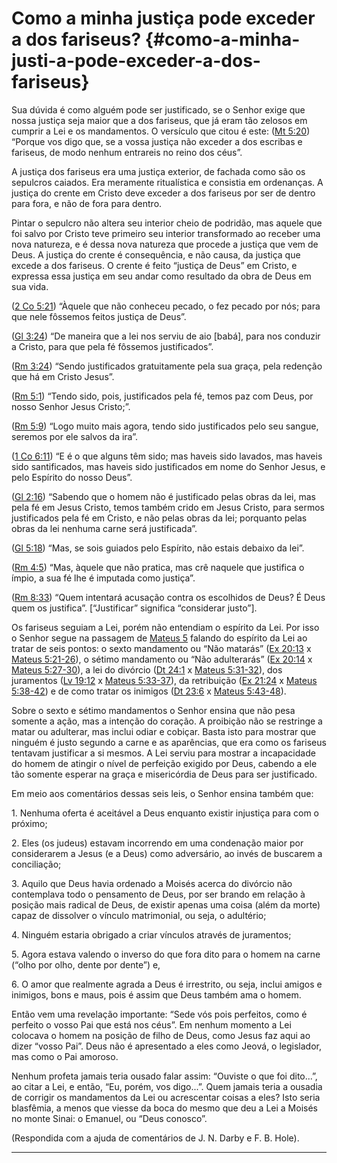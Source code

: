 # Como a minha justiça pode exceder a dos fariseus? {#como-a-minha-justi-a-pode-exceder-a-dos-fariseus}

Sua dúvida é como alguém pode ser justificado, se o Senhor exige que nossa justiça seja maior que a dos fariseus, que já eram tão zelosos em cumprir a Lei e os mandamentos. O versículo que citou é este: ([Mt 5:20](http://bibliaonline.com.br/acf/mt/5/20)) “Porque vos digo que, se a vossa justiça não exceder a dos escribas e fariseus, de modo nenhum entrareis no reino dos céus”.

A justiça dos fariseus era uma justiça exterior, de fachada como são os sepulcros caiados. Era meramente ritualística e consistia em ordenanças. A justiça do crente em Cristo deve exceder a dos fariseus por ser de dentro para fora, e não de fora para dentro.

Pintar o sepulcro não altera seu interior cheio de podridão, mas aquele que foi salvo por Cristo teve primeiro seu interior transformado ao receber uma nova natureza, e é dessa nova natureza que procede a justiça que vem de Deus. A justiça do crente é consequência, e não causa, da justiça que excede a dos fariseus. O crente é feito “justiça de Deus” em Cristo, e expressa essa justiça em seu andar como resultado da obra de Deus em sua vida.

([2 Co 5:21](http://bibliaonline.com.br/acf/2co/5/21)) “Àquele que não conheceu pecado, o fez pecado por nós; para que nele fôssemos feitos justiça de Deus”.

([Gl 3:24](http://bibliaonline.com.br/acf/gl/3/24)) “De maneira que a lei nos serviu de aio [babá], para nos conduzir a Cristo, para que pela fé fôssemos justificados”.

([Rm 3:24](http://bibliaonline.com.br/acf/rm/3/24)) “Sendo justificados gratuitamente pela sua graça, pela redenção que há em Cristo Jesus”.

([Rm 5:1](http://bibliaonline.com.br/acf/rm/5/1)) “Tendo sido, pois, justificados pela fé, temos paz com Deus, por nosso Senhor Jesus Cristo;”.

([Rm 5:9](http://bibliaonline.com.br/acf/rm/5/9)) “Logo muito mais agora, tendo sido justificados pelo seu sangue, seremos por ele salvos da ira”.

([1 Co 6:11](http://bibliaonline.com.br/acf/1co/6/11)) “E é o que alguns têm sido; mas haveis sido lavados, mas haveis sido santificados, mas haveis sido justificados em nome do Senhor Jesus, e pelo Espírito do nosso Deus”.

([Gl 2:16](http://bibliaonline.com.br/acf/gl/2/16)) “Sabendo que o homem não é justificado pelas obras da lei, mas pela fé em Jesus Cristo, temos também crido em Jesus Cristo, para sermos justificados pela fé em Cristo, e não pelas obras da lei; porquanto pelas obras da lei nenhuma carne será justificada”.

([Gl 5:18](http://bibliaonline.com.br/acf/gl/5/18)) “Mas, se sois guiados pelo Espírito, não estais debaixo da lei”.

([Rm 4:5](http://bibliaonline.com.br/acf/rm/4/5)) “Mas, àquele que não pratica, mas crê naquele que justifica o ímpio, a sua fé lhe é imputada como justiça”.

([Rm 8:33](http://bibliaonline.com.br/acf/rm/8/33)) “Quem intentará acusação contra os escolhidos de Deus? É Deus quem os justifica”. [“Justificar” significa “considerar justo”].

Os fariseus seguiam a Lei, porém não entendiam o espírito da Lei. Por isso o Senhor segue na passagem de [Mateus 5](http://bibliaonline.com.br/acf/mt/5) falando do espírito da Lei ao tratar de seis pontos: o sexto mandamento ou “Não matarás” ([Ex 20:13](http://bibliaonline.com.br/acf/ex/20/13) x [Mateus 5:21-26](http://bibliaonline.com.br/acf/mt/5/21-26)), o sétimo mandamento ou “Não adulterarás” ([Ex 20:14](http://bibliaonline.com.br/acf/ex/20/14) x [Mateus 5:27-30](http://bibliaonline.com.br/acf/mt/5/27-30)), a lei do divórcio ([Dt 24:1](http://bibliaonline.com.br/acf/dt/24/1) x [Mateus 5:31-32](http://bibliaonline.com.br/acf/mt/5/31-32)), dos juramentos ([Lv 19:12](http://bibliaonline.com.br/acf/lv/19/12) x [Mateus 5:33-37](http://bibliaonline.com.br/acf/mt/5/33-37)), da retribuição ([Ex 21:24](http://bibliaonline.com.br/acf/ex/21/24) x [Mateus 5:38-42](http://bibliaonline.com.br/acf/mt/5/38-42)) e de como tratar os inimigos ([Dt 23:6](http://bibliaonline.com.br/acf/dt/23/6) x [Mateus 5:43-48](http://bibliaonline.com.br/acf/mt/5/43-48)).

Sobre o sexto e sétimo mandamentos o Senhor ensina que não pesa somente a ação, mas a intenção do coração. A proibição não se restringe a matar ou adulterar, mas inclui odiar e cobiçar. Basta isto para mostrar que ninguém é justo segundo a carne e as aparências, que era como os fariseus tentavam justificar a si mesmos. A Lei serviu para mostrar a incapacidade do homem de atingir o nível de perfeição exigido por Deus, cabendo a ele tão somente esperar na graça e misericórdia de Deus para ser justificado.

Em meio aos comentários dessas seis leis, o Senhor ensina também que:

1\. Nenhuma oferta é aceitável a Deus enquanto existir injustiça para com o próximo;

2\. Eles (os judeus) estavam incorrendo em uma condenação maior por considerarem a Jesus (e a Deus) como adversário, ao invés de buscarem a conciliação;

3\. Aquilo que Deus havia ordenado a Moisés acerca do divórcio não contemplava todo o pensamento de Deus, por ser brando em relação à posição mais radical de Deus, de existir apenas uma coisa (além da morte) capaz de dissolver o vínculo matrimonial, ou seja, o adultério;

4\. Ninguém estaria obrigado a criar vínculos através de juramentos;

5\. Agora estava valendo o inverso do que fora dito para o homem na carne (“olho por olho, dente por dente”) e,

6\. O amor que realmente agrada a Deus é irrestrito, ou seja, inclui amigos e inimigos, bons e maus, pois é assim que Deus também ama o homem.

Então vem uma revelação importante: “Sede vós pois perfeitos, como é perfeito o vosso Pai que está nos céus”. Em nenhum momento a Lei colocava o homem na posição de filho de Deus, como Jesus faz aqui ao dizer “vosso Pai”. Deus não é apresentado a eles como Jeová, o legislador, mas como o Pai amoroso.

Nenhum profeta jamais teria ousado falar assim: “Ouviste o que foi dito...”, ao citar a Lei, e então, “Eu, porém, vos digo...”. Quem jamais teria a ousadia de corrigir os mandamentos da Lei ou acrescentar coisas a eles? Isto seria blasfêmia, a menos que viesse da boca do mesmo que deu a Lei a Moisés no monte Sinai: o Emanuel, ou “Deus conosco”.

(Respondida com a ajuda de comentários de J. N. Darby e F. B. Hole).

*****